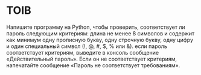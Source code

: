 # TOIB

Напишите программу на Python, чтобы проверить, соответствует ли пароль следующим критериям: длина не менее 8 символов и содержит как минимум одну прописную букву, одну строчную букву, одну цифру и один специальный символ (!, @, #, $, % или &). если пароль соответствует критериям, выведите в консоль сообщение «Действительный пароль». Если он не соответствует критериям, напечатайте сообщение «Пароль не соответствует требованиям».

